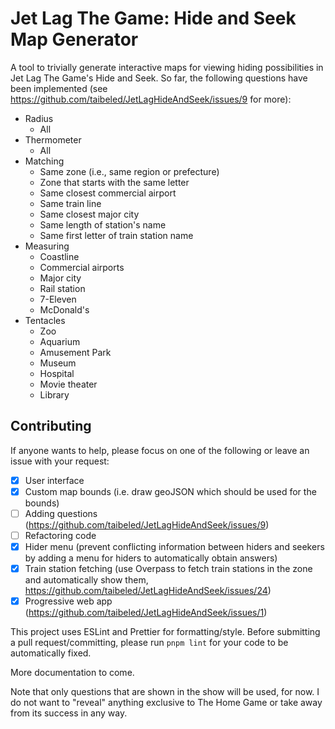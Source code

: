 # Jet Lag The Game: Hide and Seek Map Generator

A tool to trivially generate interactive maps for viewing hiding possibilities in Jet Lag The Game's Hide and Seek. So far, the following questions have been implemented (see https://github.com/taibeled/JetLagHideAndSeek/issues/9 for more):

- Radius
  - All
- Thermometer
  - All
- Matching
  - Same zone (i.e., same region or prefecture)
  - Zone that starts with the same letter
  - Same closest commercial airport
  - Same train line
  - Same closest major city
  - Same length of station's name
  - Same first letter of train station name
- Measuring
  - Coastline
  - Commercial airports
  - Major city
  - Rail station
  - 7-Eleven
  - McDonald's
- Tentacles
  - Zoo
  - Aquarium
  - Amusement Park
  - Museum
  - Hospital
  - Movie theater
  - Library

## Contributing

If anyone wants to help, please focus on one of the following or leave an issue with your request:

- [x] User interface
- [x] Custom map bounds (i.e. draw geoJSON which should be used for the bounds)
- [ ] Adding questions (https://github.com/taibeled/JetLagHideAndSeek/issues/9)
- [ ] Refactoring code
- [x] Hider menu (prevent conflicting information between hiders and seekers by adding a menu for hiders to automatically obtain answers)
- [x] Train station fetching (use Overpass to fetch train stations in the zone and automatically show them, https://github.com/taibeled/JetLagHideAndSeek/issues/24)
- [x] Progressive web app (https://github.com/taibeled/JetLagHideAndSeek/issues/1)

This project uses ESLint and Prettier for formatting/style. Before submitting a pull request/committing, please run `pnpm lint` for your code to be automatically fixed.

More documentation to come.

Note that only questions that are shown in the show will be used, for now. I do not want to "reveal" anything exclusive to The Home Game or take away from its success in any way.
